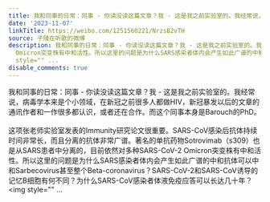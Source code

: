 ```yaml
---
title: 我和同事的日常：同事 - 你读没读这篇文章？我 - 这是我之前实验室的。我经常说，病毒学本来是个小领域，在新冠之前很多人都做HIV，新冠暴发以后的文章的通讯作...
date: '2023-11-07'
linkTitle: https://weibo.com/1251560221/NrzsB2vTH
source: 子陵在听歌的微博
description: 我和同事的日常：同事 - 你读没读这篇文章？我 - 这是我之前实验室的。我经常说，病毒学本来是个小领域，在新冠之前很多人都做HIV，新冠暴发以后的文章的通讯作者和一作很多都认识，或者还在合作。而这个同事本身是Barouch的PhD。<br><br>这项张老师实验室发表的Immunity研究论文很重要。SARS-CoV感染后抗体持续时间非常长，而且分离的抗体非常广谱。著名的单抗药物Sotrovimab（s309）也是从SARS患者中分离的，目前依然对多种SARS-CoV-2
  Omicron突变株有中和活性。所以这里的问题是为什么SARS感染者体内会产生如此广谱的中和抗体可以中和Sarbecovirus甚至整个Beta-coronavirus？SARS-CoV-2和SARS-CoV诱导的记忆B细胞有何不同？为什么SARS-CoV感染者体液免疫应答可以长达几十年？<img
  style="" ...
disable_comments: true
---
```

我和同事的日常：同事 - 你读没读这篇文章？我 - 这是我之前实验室的。我经常说，病毒学本来是个小领域，在新冠之前很多人都做HIV，新冠暴发以后的文章的通讯作者和一作很多都认识，或者还在合作。而这个同事本身是Barouch的PhD。<br><br>这项张老师实验室发表的Immunity研究论文很重要。SARS-CoV感染后抗体持续时间非常长，而且分离的抗体非常广谱。著名的单抗药物Sotrovimab（s309）也是从SARS患者中分离的，目前依然对多种SARS-CoV-2 Omicron突变株有中和活性。所以这里的问题是为什么SARS感染者体内会产生如此广谱的中和抗体可以中和Sarbecovirus甚至整个Beta-coronavirus？SARS-CoV-2和SARS-CoV诱导的记忆B细胞有何不同？为什么SARS-CoV感染者体液免疫应答可以长达几十年？<img style="" ...